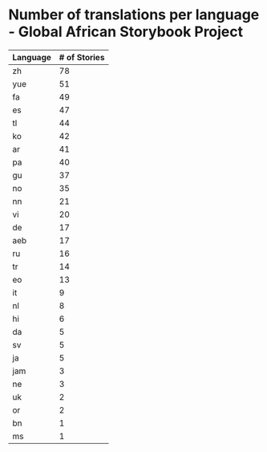 # Number of translations per language - Global African Storybook Project

Language | # of Stories
-------- | ------------
zh | 78
yue | 51
fa | 49
es | 47
tl | 44
ko | 42
ar | 41
pa | 40
gu | 37
no | 35
nn | 21
vi | 20
de | 17
aeb | 17
ru | 16
tr | 14
eo | 13
it | 9
nl | 8
hi | 6
da | 5
sv | 5
ja | 5
jam | 3
ne | 3
uk | 2
or | 2
bn | 1
ms | 1
